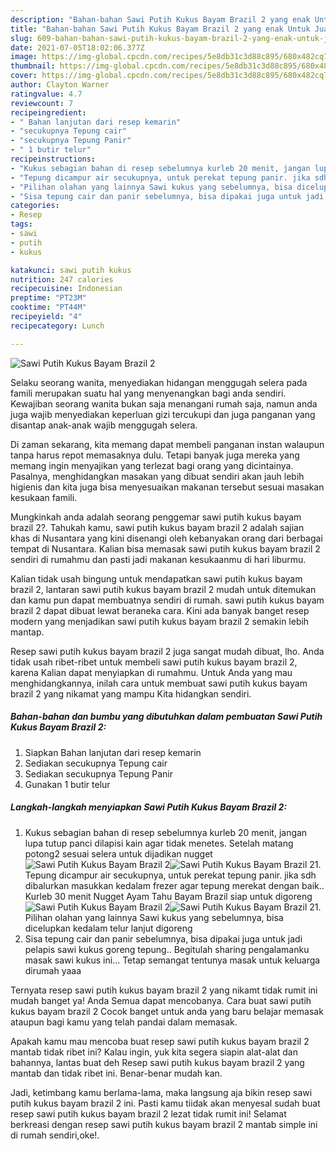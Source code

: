 ```yaml
---
description: "Bahan-bahan Sawi Putih Kukus Bayam Brazil 2 yang enak Untuk Jualan"
title: "Bahan-bahan Sawi Putih Kukus Bayam Brazil 2 yang enak Untuk Jualan"
slug: 609-bahan-bahan-sawi-putih-kukus-bayam-brazil-2-yang-enak-untuk-jualan
date: 2021-07-05T18:02:06.377Z
image: https://img-global.cpcdn.com/recipes/5e8db31c3d88c895/680x482cq70/sawi-putih-kukus-bayam-brazil-2-foto-resep-utama.jpg
thumbnail: https://img-global.cpcdn.com/recipes/5e8db31c3d88c895/680x482cq70/sawi-putih-kukus-bayam-brazil-2-foto-resep-utama.jpg
cover: https://img-global.cpcdn.com/recipes/5e8db31c3d88c895/680x482cq70/sawi-putih-kukus-bayam-brazil-2-foto-resep-utama.jpg
author: Clayton Warner
ratingvalue: 4.7
reviewcount: 7
recipeingredient:
- " Bahan lanjutan dari resep kemarin"
- "secukupnya Tepung cair"
- "secukupnya Tepung Panir"
- " 1 butir telur"
recipeinstructions:
- "Kukus sebagian bahan di resep sebelumnya kurleb 20 menit, jangan lupa tutup panci dilapisi kain agar tidak menetes. Setelah matang potong2 sesuai selera untuk dijadikan nugget"
- "Tepung dicampur air secukupnya, untuk perekat tepung panir. jika sdh dibalurkan masukkan kedalam frezer agar tepung merekat dengan baik.. Kurleb 30 menit Nugget Ayam Tahu Bayam Brazil siap untuk digoreng"
- "Pilihan olahan yang lainnya Sawi kukus yang sebelumnya, bisa dicelupkan kedalam telur lanjut digoreng"
- "Sisa tepung cair dan panir sebelumnya, bisa dipakai juga untuk jadi pelapis sawi kukus goreng tepung.. Begitulah sharing pengalamanku masak sawi kukus ini... Tetap semangat tentunya masak untuk keluarga dirumah yaaa"
categories:
- Resep
tags:
- sawi
- putih
- kukus

katakunci: sawi putih kukus 
nutrition: 247 calories
recipecuisine: Indonesian
preptime: "PT23M"
cooktime: "PT44M"
recipeyield: "4"
recipecategory: Lunch

---
```



![Sawi Putih Kukus Bayam Brazil 2](https://img-global.cpcdn.com/recipes/5e8db31c3d88c895/680x482cq70/sawi-putih-kukus-bayam-brazil-2-foto-resep-utama.jpg)

Selaku seorang wanita, menyediakan hidangan menggugah selera pada famili merupakan suatu hal yang menyenangkan bagi anda sendiri. Kewajiban seorang  wanita bukan saja menangani rumah saja, namun anda juga wajib menyediakan keperluan gizi tercukupi dan juga panganan yang disantap anak-anak wajib menggugah selera.

Di zaman  sekarang, kita memang dapat membeli panganan instan walaupun tanpa harus repot memasaknya dulu. Tetapi banyak juga mereka yang memang ingin menyajikan yang terlezat bagi orang yang dicintainya. Pasalnya, menghidangkan masakan yang dibuat sendiri akan jauh lebih higienis dan kita juga bisa menyesuaikan makanan tersebut sesuai masakan kesukaan famili. 



Mungkinkah anda adalah seorang penggemar sawi putih kukus bayam brazil 2?. Tahukah kamu, sawi putih kukus bayam brazil 2 adalah sajian khas di Nusantara yang kini disenangi oleh kebanyakan orang dari berbagai tempat di Nusantara. Kalian bisa memasak sawi putih kukus bayam brazil 2 sendiri di rumahmu dan pasti jadi makanan kesukaanmu di hari liburmu.

Kalian tidak usah bingung untuk mendapatkan sawi putih kukus bayam brazil 2, lantaran sawi putih kukus bayam brazil 2 mudah untuk ditemukan dan kamu pun dapat membuatnya sendiri di rumah. sawi putih kukus bayam brazil 2 dapat dibuat lewat beraneka cara. Kini ada banyak banget resep modern yang menjadikan sawi putih kukus bayam brazil 2 semakin lebih mantap.

Resep sawi putih kukus bayam brazil 2 juga sangat mudah dibuat, lho. Anda tidak usah ribet-ribet untuk membeli sawi putih kukus bayam brazil 2, karena Kalian dapat menyiapkan di rumahmu. Untuk Anda yang mau menghidangkannya, inilah cara untuk membuat sawi putih kukus bayam brazil 2 yang nikamat yang mampu Kita hidangkan sendiri.

<!--inarticleads1-->

##### Bahan-bahan dan bumbu yang dibutuhkan dalam pembuatan Sawi Putih Kukus Bayam Brazil 2:

1. Siapkan  Bahan lanjutan dari resep kemarin
1. Sediakan secukupnya Tepung cair
1. Sediakan secukupnya Tepung Panir
1. Gunakan  1 butir telur




<!--inarticleads2-->

##### Langkah-langkah menyiapkan Sawi Putih Kukus Bayam Brazil 2:

1. Kukus sebagian bahan di resep sebelumnya kurleb 20 menit, jangan lupa tutup panci dilapisi kain agar tidak menetes. Setelah matang potong2 sesuai selera untuk dijadikan nugget
<img src="https://img-global.cpcdn.com/steps/efbe7e9ac7b28db7/160x128cq70/sawi-putih-kukus-bayam-brazil-2-langkah-memasak-1-foto.jpg" alt="Sawi Putih Kukus Bayam Brazil 2"><img src="https://img-global.cpcdn.com/steps/7716b726d6d5a2f7/160x128cq70/sawi-putih-kukus-bayam-brazil-2-langkah-memasak-1-foto.jpg" alt="Sawi Putih Kukus Bayam Brazil 2">1. Tepung dicampur air secukupnya, untuk perekat tepung panir. jika sdh dibalurkan masukkan kedalam frezer agar tepung merekat dengan baik.. Kurleb 30 menit Nugget Ayam Tahu Bayam Brazil siap untuk digoreng
<img src="https://img-global.cpcdn.com/steps/389323331dd4b9b3/160x128cq70/sawi-putih-kukus-bayam-brazil-2-langkah-memasak-2-foto.jpg" alt="Sawi Putih Kukus Bayam Brazil 2"><img src="https://img-global.cpcdn.com/steps/cbf038f378459aaf/160x128cq70/sawi-putih-kukus-bayam-brazil-2-langkah-memasak-2-foto.jpg" alt="Sawi Putih Kukus Bayam Brazil 2">1. Pilihan olahan yang lainnya Sawi kukus yang sebelumnya, bisa dicelupkan kedalam telur lanjut digoreng
1. Sisa tepung cair dan panir sebelumnya, bisa dipakai juga untuk jadi pelapis sawi kukus goreng tepung.. Begitulah sharing pengalamanku masak sawi kukus ini... Tetap semangat tentunya masak untuk keluarga dirumah yaaa




Ternyata resep sawi putih kukus bayam brazil 2 yang nikamt tidak rumit ini mudah banget ya! Anda Semua dapat mencobanya. Cara buat sawi putih kukus bayam brazil 2 Cocok banget untuk anda yang baru belajar memasak ataupun bagi kamu yang telah pandai dalam memasak.

Apakah kamu mau mencoba buat resep sawi putih kukus bayam brazil 2 mantab tidak ribet ini? Kalau ingin, yuk kita segera siapin alat-alat dan bahannya, lantas buat deh Resep sawi putih kukus bayam brazil 2 yang mantab dan tidak ribet ini. Benar-benar mudah kan. 

Jadi, ketimbang kamu berlama-lama, maka langsung aja bikin resep sawi putih kukus bayam brazil 2 ini. Pasti kamu tiidak akan menyesal sudah buat resep sawi putih kukus bayam brazil 2 lezat tidak rumit ini! Selamat berkreasi dengan resep sawi putih kukus bayam brazil 2 mantab simple ini di rumah sendiri,oke!.

